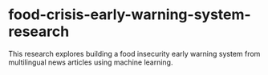 # food-crisis-early-warning-system-research
This research explores building a food insecurity early warning system from multilingual news articles using machine learning.

